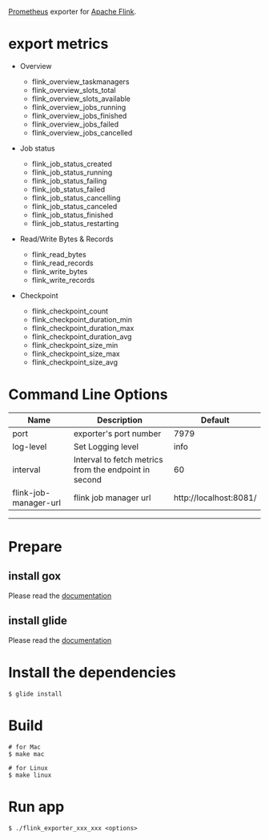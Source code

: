 [Prometheus](https://prometheus.io/) exporter for [Apache Flink](https://flink.apache.org/).

# export metrics

- Overview
  - flink_overview_taskmanagers
  - flink_overview_slots_total
  - flink_overview_slots_available
  - flink_overview_jobs_running
  - flink_overview_jobs_finished
  - flink_overview_jobs_failed
  - flink_overview_jobs_cancelled

- Job status
  - flink_job_status_created
  - flink_job_status_running
  - flink_job_status_failing
  - flink_job_status_failed
  - flink_job_status_cancelling
  - flink_job_status_canceled
  - flink_job_status_finished
  - flink_job_status_restarting

- Read/Write Bytes & Records
  - flink_read_bytes
  - flink_read_records
  - flink_write_bytes
  - flink_write_records

- Checkpoint
  - flink_checkpoint_count
  - flink_checkpoint_duration_min
  - flink_checkpoint_duration_max
  - flink_checkpoint_duration_avg
  - flink_checkpoint_size_min
  - flink_checkpoint_size_max
  - flink_checkpoint_size_avg

# Command Line Options

Name     | Description | Default
---------|-------------|----
port | exporter's port number | 7979
log-level | Set Logging level | info
interval | Interval to fetch metrics from the endpoint in second | 60
flink-job-manager-url | flink job manager url | http://localhost:8081/

---

# Prepare

## install gox

Please read the [documentation](https://github.com/mitchellh/gox)

## install glide

Please read the [documentation](https://github.com/Masterminds/glide)

# Install the dependencies

```
$ glide install
```

# Build

```
# for Mac
$ make mac

# for Linux
$ make linux
```

# Run app

```
$ ./flink_exporter_xxx_xxx <options>
```
